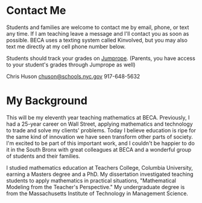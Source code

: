 # Contact Me
Students and families are welcome to contact me by email, phone, or text any time. If I am teaching leave a message and I'll contact you as soon as possible. BECA uses a texting system called Kinvolved, but you may also text me directly at my cell phone number below.

Students should track your grades on [Jumprope](https://jumpro.pe). (Parents, you have access to your student's grades through Jumprope as well)


Chris Huson
chuson@schools.nyc.gov
917-648-5632

# My Background
This will be my eleventh year teaching mathematics at BECA. Previously, I had a 25-year career on Wall Street, applying mathematics and technology to trade and solve my clients' problems. Today I believe education is ripe for the same kind of innovation we have seen transform other parts of society. I'm excited to be part of this important work, and I couldn't be happier to do it in the South Bronx with great colleagues at BECA and a wonderful group of students and their families. 

I studied mathematics education at Teachers College, Columbia University, earning a Masters degree and a PhD. My dissertation investigated teaching students to apply mathematics in practical situations, "Mathematical Modeling from the Teacher's Perspective." My undergraduate degree is from the Massachusetts Institute of Technology in Management Science.